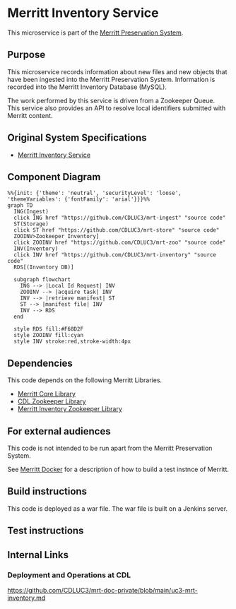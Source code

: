 # Merritt Inventory Service

This microservice is part of the [Merritt Preservation System](https://github.com/CDLUC3/mrt-doc).

## Purpose

This microservice records information about new files and new objects that have been ingested into the Merritt Preservation System.
Information is recorded into the Merritt Inventory Database (MySQL).

The work performed by this service is driven from a Zookeeper Queue.  
This service also provides an API to resolve local identifiers submitted with Merritt content.

## Original System Specifications
- [Merritt Inventory Service](https://github.com/CDLUC3/mrt-doc/blob/main/doc/Merritt-inventory-latest.pdf)

## Component Diagram

```mermaid
%%{init: {'theme': 'neutral', 'securityLevel': 'loose', 'themeVariables': {'fontFamily': 'arial'}}}%%
graph TD
  ING(Ingest)
  click ING href "https://github.com/CDLUC3/mrt-ingest" "source code"
  ST(Storage)
  click ST href "https://github.com/CDLUC3/mrt-store" "source code"
  ZOOINV>Zookeeper Inventory]
  click ZOOINV href "https://github.com/CDLUC3/mrt-zoo" "source code"
  INV(Inventory)
  click INV href "https://github.com/CDLUC3/mrt-inventory" "source code"
  RDS[(Inventory DB)]

  subgraph flowchart
    ING --> |Local Id Request| INV
    ZOOINV --> |acquire task| INV
    INV --> |retrieve manifest| ST
    ST --> |manifest file| INV
    INV --> RDS
  end
  
  style RDS fill:#F68D2F
  style ZOOINV fill:cyan
  style INV stroke:red,stroke-width:4px
```

## Dependencies

This code depends on the following Merritt Libraries.
- [Merritt Core Library](https://github.com/CDLUC3/mrt-core2)
- [CDL Zookeeper Library](https://github.com/CDLUC3/cdl-zk-queue)
- [Merritt Inventory Zookeeper Library](https://github.com/CDLUC3/mrt-zoo)

## For external audiences
This code is not intended to be run apart from the Merritt Preservation System.

See [Merritt Docker](https://github.com/CDLUC3/merritt-docker) for a description of how to build a test instnce of Merritt.

## Build instructions
This code is deployed as a war file. The war file is built on a Jenkins server.

## Test instructions

## Internal Links

### Deployment and Operations at CDL

https://github.com/CDLUC3/mrt-doc-private/blob/main/uc3-mrt-inventory.md
